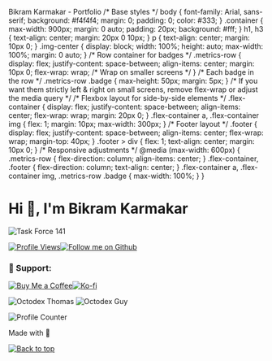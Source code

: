    Bikram Karmakar - Portfolio /\* Base styles \*/ body { font-family: Arial, sans-serif; background: #f4f4f4; margin: 0; padding: 0; color: #333; } .container { max-width: 900px; margin: 0 auto; padding: 20px; background: #fff; } h1, h3 { text-align: center; margin: 20px 0 10px; } p { text-align: center; margin: 10px 0; } .img-center { display: block; width: 100%; height: auto; max-width: 100%; margin: 0 auto; } /\* Row container for badges \*/ .metrics-row { display: flex; justify-content: space-between; align-items: center; margin: 10px 0; flex-wrap: wrap; /\* Wrap on smaller screens \*/ } /\* Each badge in the row \*/ .metrics-row .badge { max-height: 50px; margin: 5px; } /\* If you want them strictly left & right on small screens, remove flex-wrap or adjust the media query \*/ /\* Flexbox layout for side-by-side elements \*/ .flex-container { display: flex; justify-content: space-between; align-items: center; flex-wrap: wrap; margin: 20px 0; } .flex-container a, .flex-container img { flex: 1; margin: 10px; max-width: 300px; } /\* Footer layout \*/ .footer { display: flex; justify-content: space-between; align-items: center; flex-wrap: wrap; margin-top: 40px; } .footer > div { flex: 1; text-align: center; margin: 10px 0; } /\* Responsive adjustments \*/ @media (max-width: 600px) { .metrics-row { flex-direction: column; align-items: center; } .flex-container, .footer { flex-direction: column; text-align: center; } .flex-container a, .flex-container img, .metrics-row .badge { max-width: 100%; } }

Hi 👋, I'm Bikram Karmakar
==========================

![Task Force 141](https://wallpapercave.com/wp/wp9500685.jpg "Task Force 141")

 [![Profile Views](https://komarev.com/ghpvc/?username=bikramkarmakar&label=Profile%20views&lcolor=640464&style=for-the-badge&color=7c007c&logo=AngelList&logoColor=white)](https://komarev.com/ghpvc/?username=bikramkarmakar&label=Profile%20views&lcolor=640464&style=for-the-badge&color=7c007c&logo=AngelList&logoColor=white)[![Follow me on Github](https://img.shields.io/github/followers/bikramkarmakar?label=Follow&style=for-the-badge)](https://github.com/bikramkarmakar?tab=followers)

### 🤝 Support:

 [![Buy Me a Coffee](https://cdn.buymeacoffee.com/buttons/v2/default-yellow.png)](https://www.buymeacoffee.com/bikramkarmakar)[![Ko-fi](https://cdn.ko-fi.com/cdn/kofi3.png?v=3)](https://ko-fi.com/bikramkarmakar)

![Octodex Thomas](https://octodex.github.com/images/daftpunktocat-thomas.gif) ![Octodex Guy](https://octodex.github.com/images/daftpunktocat-guy.gif)

![Profile Counter](https://profile-counter.glitch.me/bikramkarmakar/count.svg)

Made with 💜

[![Back to top](https://img.shields.io/static/v1?label=&message=back+to+top&color=7E3ACE&style=for-the-badge)](#top)
